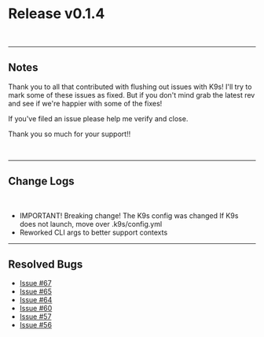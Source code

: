 # Release v0.1.4

<br/>

---
## Notes

Thank you to all that contributed with flushing out issues with K9s! I'll try
to mark some of these issues as fixed. But if you don't mind grab the latest
rev and see if we're happier with some of the fixes!

If you've filed an issue please help me verify and close.

Thank you so much for your support!!

<br/>

---
## Change Logs

<br/>

+ IMPORTANT! Breaking change! The K9s config was changed
  If K9s does not launch, move over .k9s/config.yml
+ Reworked CLI args to better support contexts

---
## Resolved Bugs

+ [Issue #67](https://github.com/CirrusByte42/ca9s/issues/67)
+ [Issue #65](https://github.com/CirrusByte42/ca9s/issues/65)
+ [Issue #64](https://github.com/CirrusByte42/ca9s/issues/64)
+ [Issue #60](https://github.com/CirrusByte42/ca9s/issues/60)
+ [Issue #57](https://github.com/CirrusByte42/ca9s/issues/57)
+ [Issue #56](https://github.com/CirrusByte42/ca9s/issues/56)
